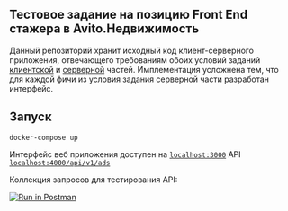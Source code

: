 ## Тестовое задание на позицию Front End стажера в Avito.Недвижимость

Данный репозиторий хранит исходный код клиент-серверного приложения, отвечающего требованиям обоих условий заданий [клиентской](https://github.com/avito-tech/verticals/blob/master/trainee/frontend.md) и [серверной](https://github.com/avito-tech/verticals/blob/master/trainee/backend.md) частей. Имплементация усложнена тем, что для каждой фичи из условия задания серверной части разработан интерфейс.

## Запуск

`docker-compose up`

Интерфейс веб приложения доступен на [`localhost:3000`](http://localhost:3000/)
API [`localhost:4000/api/v1/ads`](http://localhost:4000/api/v1/ads/)

Коллекция запросов для тестирования API:

[![Run in Postman](https://run.pstmn.io/button.svg)](https://app.getpostman.com/run-collection/09fd870fb7c97fd355e2)
